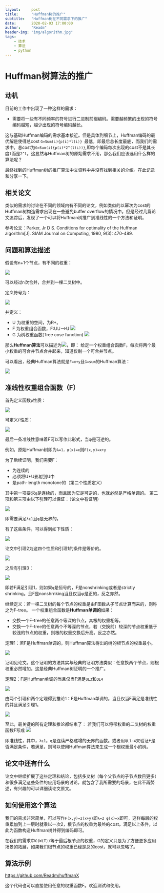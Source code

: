 ```yaml
---
layout:     post
title:      "Huffman树的推广"
subtitle:   "Huffman树在不同需求下的推广"
date:       2020-02-03 17:00:00
author:     "Readm"
header-img: "img/algorithm.jpg"
tags:
    - 技术
    - 算法
    - python
---
```


# Huffman树算法的推广

## 动机

目前的工作中出现了一种这样的需求：

+ 需要将一些有不同频率的符号进行二进制前缀编码。需要越频繁的出现的符号编码越短，越少出现的符号编码越长。

这与基础Huffman编码的需求基本接近。但是具体到细节上，Huffman编码的最优解是使得总cost `G=Sum(i){p(i)*l(i)} `最低，即最后总长度最底，而我们的需求中，总cost为`G=Sum(i){p(i)*2^(l(i))}`,即每个编码每次出现的cost不是其长度`l`而是`2^l`。这显然与Huffman树的原始需求不用，那么我们应该选用什么样的算法呢？

最终找到的Huffman树的推广算法中文资料中并没有找到相关的介绍。在此记录和分享一下。

## 相关论文

类似的需求的讨论在不同的领域内有不同的论文，例如类似的以幂次为cost的Huffman树构造需求出现在一些避免buffer overflow的情况中。但是经过几篇论文追踪后，发现了一个可以将Huffman树推广到准线性的一个方法和证明。

参考论文：Parker, Jr D S. Conditions for optimality of the Huffman algorithm[J]. SIAM Journal on Computing, 1980, 9(3): 470-489.

## 问题和算法描述

假设有n+1个节点，有不同的权重：

![](/img/in-post/huffman/nodeweight.png)

可以经过n次合并，合并到一棵二叉树中。

定义符号为：

![](/img/in-post/huffman/notation.png)

并定义：

+ U 为权重的空间，为R+。
+ F 为权重组合函数，F:UU-->U ![](/img/in-post/huffman/F.png)
+ G 为树权重函数(Tree cose function) ![](/img/in-post/huffman/G.png)

那么**Huffman算法**可以描述为![](/img/in-post/huffman/huffman.png)，即：
给定一个权重组合函数F，每次将两个最小权重的可合并节点合并起来，知道仅剩一个可合并节点。

可以看出，经典Huffman算法就是`F=x+y`且`G=sum`的Huffman算法：

![](/img/in-post/huffman/origin.png)

## 准线性权重组合函数（F）

首先定义函数`φ`性质：

![](/img/in-post/huffman/fai.png)


可定义`F`性质：

![](/img/in-post/huffman/defineF.png)


最后一条准线性意味着F可以写作此形式，当φ是可逆的。

例如，原始Huffman树即为`λ=1，φ(x)=x`则`F(x,y)=x+y`

为了后续证明，我们需要F：

+ 为连续的
+ 必须将U*U影射到U中
+ 是path-length monotone的（第二个性质定义）

其中第一项要求`φ`是连续的，而且因为它是可逆的，也就必然是严格单调的。
第二项和第三项由以下引理可以保证：（论文中有证明）

![](/img/in-post/huffman/lemma1.png)

即需要满足`λ≥1`且`φ`是无界的。

有了这些条件，可以得到如下性质：

![](/img/in-post/huffman/QLs.png)

论文中引理2为这四个性质和引理1的条件是等价的。

![](/img/in-post/huffman/lemma2.png)

之后有引理3：

![](/img/in-post/huffman/lemma3.png)

即若F满足引理1，则如果`φ`是恒号的，F是nonshrinking或者是strictly shrinking。且F是nonshrnking当且仅当φ是正的，反之亦然。

继续定义：若一棵二叉树的每个节点的权重是由F函数从子节点计算而来的，则称之为F-tree。
一个权重组合函数是**Huffman单调的**如果：

+ 交换一个F-tree的任意两个等深的节点，其根的权重相等。
+ 交换一个F-tree的任意两个不等深的节点，若（交换前）较深的节点权重低于较浅的节点的权重，则根的权重交换后升高。反之亦然。

定理1：若F是Huffman单调的，则Huffman算法得出的树的根节点的权重最小。

![](/img/in-post/huffman/therorem1.png)

证明见论文。这个证明的方法其实与经典的证明方法类似：任意换两个节点，则根权重必然增加。这是经典Huffman树证明的一个推广。

定理2：F是Huffman单调的当且仅当F满足`QL3`和`QL4`

![](/img/in-post/huffman/therorem2.png)

由两个引理和两个定理得到推论1：F是Huffman单调的，当且仅当F满足是准线性的并且满足引理1。

![](/img/in-post/huffman/corollary1.png)

至此，最关键的所有定理和推论都结束了：
若我们可以将带权重的二叉树的权重函数F写成
![](/img/in-post/huffman/Fxy.png)

即准线性，其中，`λ≥1`，`φ`是连续严格递增的无界的函数。或者用`QL1~4`来验证F是否满足条件，若满足，则可以使用Huffman算法来生成一个根权重最小的树。

## 论文中还有什么

论文中继续扩展了这些定理和结论，包括多叉树（每个父节点的子节点数目更多）和很多满足这些条件的应用场景的讨论，就包含了我所需要的场景，在此不再赘述，有兴趣的可以详细读论文原文。

## 如何使用这个算法

我们的需求非常简单，可以写作`F(x,y)=2(x+y)`即`λ=2 φ(x)=x`即可，这样每层的权重累加到上一层时就乘以一次2，根节点的权重为最终的cost。满足以上条件，以此为函数构造Huffman树并得到编码即可。

在我们的需求中`G(W(T))`等于最后根节点的权重，G的定义只是为了方便更多应用场景的拓展，如果我们根节点的权重已经是总的cost，就可以忽略了。

## 算法示例

https://github.com/Readm/huffmanX

这个代码也可以直接使用任意的权重函数F。欢迎测试和使用。